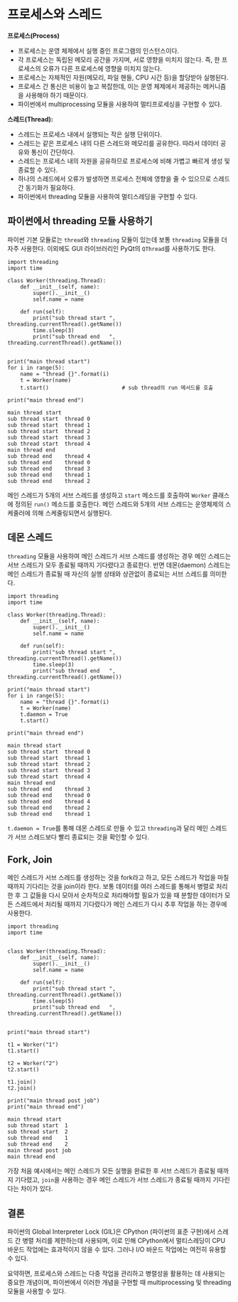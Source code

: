 # 프로세스와 스레드
**프로세스(Process)**
- 프로세스는 운영 체제에서 실행 중인 프로그램의 인스턴스이다.
- 각 프로세스는 독립된 메모리 공간을 가지며, 서로 영향을 미치지 않는다. 즉, 한 프로세스의 오류가 다른 프로세스에 영향을 미치지 않는다.
- 프로세스는 자체적인 자원(메모리, 파일 핸들, CPU 시간 등)을 할당받아 실행된다.
- 프로세스 간 통신은 비용이 높고 복잡한데, 이는 운영 체제에서 제공하는 메커니즘을 사용해야 하기 때문이다.
- 파이썬에서 multiprocessing 모듈을 사용하여 멀티프로세싱을 구현할 수 있다.

**스레드(Thread):**
- 스레드는 프로세스 내에서 실행되는 작은 실행 단위이다.
- 스레드는 같은 프로세스 내의 다른 스레드와 메모리를 공유한다. 따라서 데이터 공유와 통신이 간단하다.
- 스레드는 프로세스 내의 자원을 공유하므로 프로세스에 비해 가볍고 빠르게 생성 및 종료할 수 있다.
- 하나의 스레드에서 오류가 발생하면 프로세스 전체에 영향을 줄 수 있으므로 스레드 간 동기화가 필요하다.
- 파이썬에서 threading 모듈을 사용하여 멀티스레딩을 구현할 수 있다.
## 파이썬에서 threading 모듈 사용하기
파이썬 기본 모듈로는 `thread`와 `threading` 모듈이 있는데 보통 `threading` 모듈을 더 자주 사용한다. 이외에도 GUI 라이브러리인 PyQt의 `QThread`를 사용하기도 한다.
```
import threading
import time

class Worker(threading.Thread):
    def __init__(self, name):
        super().__init__()
        self.name = name

    def run(self):
        print("sub thread start ", threading.currentThread().getName())
        time.sleep(3)
        print("sub thread end   ", threading.currentThread().getName())


print("main thread start")
for i in range(5):
    name = "thread {}".format(i)
    t = Worker(name)              
    t.start()                       # sub thread의 run 메서드를 호출

print("main thread end")

main thread start
sub thread start  thread 0
sub thread start  thread 1
sub thread start  thread 2
sub thread start  thread 3
sub thread start  thread 4
main thread end
sub thread end    thread 4
sub thread end    thread 0
sub thread end    thread 3
sub thread end    thread 1
sub thread end    thread 2
```
메인 스레드가 5개의 서브 스레드를 생성하고 `start` 메소드를 호출하여 `Worker` 클래스에 정의된 `run()` 메소드를 호출한다. 메인 스레드와 5개의 서브 스레드는 운영체제의 스케줄러에 의해 스케줄링되면서 실행된다.
## 데몬 스레드
`threading` 모듈을 사용하여 메인 스레드가 서브 스레드를 생성하는 경우 메인 스레드는 서브 스레드가 모두 종료될 때까지 기다렸다고 종료한다. 반면 데몬(daemon) 스레드는 메인 스레드가 종료될 때 자신의 실행 상태와 상관없이 종료되는 서브 스레드를 의미한다.
```
import threading
import time

class Worker(threading.Thread):
    def __init__(self, name):
        super().__init__()
        self.name = name

    def run(self):
        print("sub thread start ", threading.currentThread().getName())
        time.sleep(3)
        print("sub thread end   ", threading.currentThread().getName())

print("main thread start")
for i in range(5):
    name = "thread {}".format(i)
    t = Worker(name)
    t.daemon = True
    t.start()

print("main thread end")

main thread start
sub thread start  thread 0
sub thread start  thread 1
sub thread start  thread 2
sub thread start  thread 3
sub thread start  thread 4
main thread end
sub thread end    thread 3
sub thread end    thread 0
sub thread end    thread 4
sub thread end    thread 2
sub thread end    thread 1
```
`t.daemon = True`를 통해 데몬 스레드로 만들 수 있고 `threading`과 달리 메인 스레드가 서브 스레드보다 빨리 종료되는 것을 확인할 수 있다.
## Fork, Join
메인 스레드가 서브 스레드를 생성하는 것을 fork라고 하고, 모든 스레드가 작업을 마칠 때까지 기다리는 것을 join이라 한다. 보통 데이터를 여러 스레드를 통해서 병렬로 처리한 후 그 값들을 다시 모아서 순차적으로 처리해야할 필요가 있을 때 분할한 데이터가 모든 스레드에서 처리될 때까지 기다렸다가 메인 스레드가 다시 추후 작업을 하는 경우에 사용한다.
```
import threading
import time


class Worker(threading.Thread):
    def __init__(self, name):
        super().__init__()
        self.name = name    

    def run(self):
        print("sub thread start ", threading.currentThread().getName())
        time.sleep(5)
        print("sub thread end   ", threading.currentThread().getName())


print("main thread start")

t1 = Worker("1") 
t1.start()         

t2 = Worker("2")   
t2.start()          

t1.join()
t2.join()

print("main thread post job")
print("main thread end")

main thread start
sub thread start  1
sub thread start  2
sub thread end    1 
sub thread end    2
main thread post job
main thread end
```
가장 처음 예시에서는 메인 스레드가 모든 실행을 완료한 후 서브 스레드가 종료될 때까지 기다렸고, `join`을 사용하는 경우 메인 스레드가 서브 스레드가 종료될 때까지 기다린다는 차이가 있다.
## 결론
파이썬의 Global Interpreter Lock (GIL)은 CPython (파이썬의 표준 구현)에서 스레드 간 병렬 처리를 제한하는데 사용되며, 이로 인해 CPython에서 멀티스레딩이 CPU 바운드 작업에는 효과적이지 않을 수 있다. 그러나 I/O 바운드 작업에는 여전히 유용할 수 있다.

요약하면, 프로세스와 스레드는 다중 작업을 관리하고 병렬성을 활용하는 데 사용되는 중요한 개념이며, 파이썬에서 이러한 개념을 구현할 때 multiprocessing 및 threading 모듈을 사용할 수 있다.

